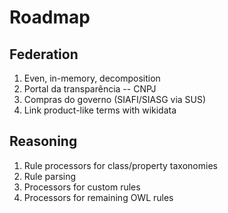 Roadmap
=======

Federation
----------

1. Even, in-memory, decomposition
2. Portal da transparência -- CNPJ
3. Compras do governo (SIAFI/SIASG via SUS)  
4. Link product-like terms with wikidata 

Reasoning
---------

1. Rule processors for class/property taxonomies
2. Rule parsing
3. Processors for custom rules
4. Processors for remaining OWL rules

